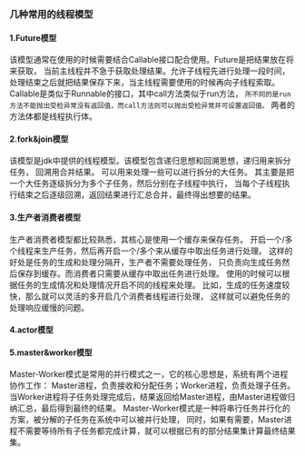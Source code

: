 ### 几种常用的线程模型
#### 1.Future模型
该模型通常在使用的时候需要结合Callable接口配合使用。Future是把结果放在将来获取，
当前主线程并不急于获取处理结果。允许子线程先进行处理一段时间，
处理结束之后就把结果保存下来，当主线程需要使用的时候再向子线程索取。
Callable是类似于Runnable的接口，其中call方法类似于run方法，
`所不同的是run方法不能抛出受检异常没有返回值，而call方法则可以抛出受检异常并可设置返回值。`
两者的方法体都是线程执行体。

#### 2.fork&join模型
该模型是jdk中提供的线程模型。该模型包含递归思想和回溯思想，递归用来拆分任务，
回溯用合并结果。 可以用来处理一些可以进行拆分的大任务。
其主要是把一个大任务逐级拆分为多个子任务，然后分别在子线程中执行，
当每个子线程执行结束之后逐级回溯，返回结果进行汇总合并，最终得出想要的结果。

#### 3.生产者消费者模型
生产者消费者模型都比较熟悉，其核心是使用一个缓存来保存任务。
开启一个/多个线程来生产任务，然后再开启一个/多个来从缓存中取出任务进行处理。
这样的好处是任务的生成和处理分隔开，生产者不需要处理任务，
只负责向生成任务然后保存到缓存。而消费者只需要从缓存中取出任务进行处理。
使用的时候可以根据任务的生成情况和处理情况开启不同的线程来处理。
比如，生成的任务速度较快，那么就可以灵活的多开启几个消费者线程进行处理，
这样就可以避免任务的处理响应缓慢的问题。

#### 4.actor模型

#### 5.master&worker模型
 Master-Worker模式是常用的并行模式之一，它的核心思想是，系统有两个进程协作工作：
 Master进程，负责接收和分配任务；Worker进程，负责处理子任务。
 当Worker进程将子任务处理完成后，结果返回给Master进程，由Master进程做归纳汇总，最后得到最终的结果。
 Master-Worker模式是一种将串行任务并行化的方案，被分解的子任务在系统中可以被并行处理，
 同时，如果有需要，Master进程不需要等待所有子任务都完成计算，就可以根据已有的部分结果集计算最终结果集。
